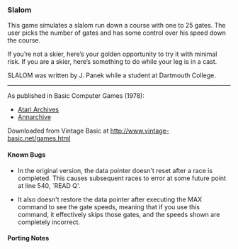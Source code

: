 ### Slalom

This game simulates a slalom run down a course with one to 25 gates. The user picks the number of gates and has some control over his speed down the course.

If you’re not a skier, here’s your golden opportunity to try it with minimal risk. If you are a skier, here’s something to do while your leg is in a cast.

SLALOM was written by J. Panek while a student at Dartmouth College.

---

As published in Basic Computer Games (1978):
- [Atari Archives](https://www.atariarchives.org/basicgames/showpage.php?page=147)
- [Annarchive](https://annarchive.com/files/Basic_Computer_Games_Microcomputer_Edition.pdf#page=162)

Downloaded from Vintage Basic at
http://www.vintage-basic.net/games.html

#### Known Bugs

- In the original version, the data pointer doesn't reset after a race is completed. This causes subsequent races to error at some future point at line 540, `READ Q'.

- It also doesn't restore the data pointer after executing the MAX command to see the gate speeds, meaning that if you use this command, it effectively skips those gates, and the speeds shown are completely incorrect.

#### Porting Notes
